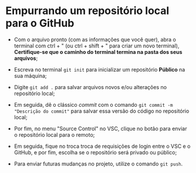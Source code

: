 # Empurrando um repositório local para o GitHub

- Com o arquivo pronto (com as informações que você quer), abra o terminal com ctrl + " (ou ctrl + shift + " para criar um novo terminal), **Certifique-se que o caminho do terminal termina na pasta dos seus arquivos**;

- Escreva no terminal `git init` para inicializar um repositório **Público** na sua máquina;

- Digite `git add .` para salvar arquivos novos e/ou alterações no repositório local;

- Em seguida, dê o clássico *commit* com o comando `git commit -m "Descrição do commit"` para salvar essa versão do código no repositório local;

- Por fim, no menu "Source Control" no VSC, clique no botão para enviar o repositório local para o remoto;

- Em seguida, fique no troca troca de requisições de login entre o VSC e o GitHub, e por fim, escolha se o repositório será privado ou público;

- Para enviar futuras mudanças no projeto, utilize o comando `git push`.
